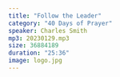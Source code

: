```yaml
---
title: "Follow the Leader"
category: "40 Days of Prayer"
speaker: Charles Smith
mp3: 20230129.mp3
size: 36884189
duration: "25:36"
image: logo.jpg
---
```

